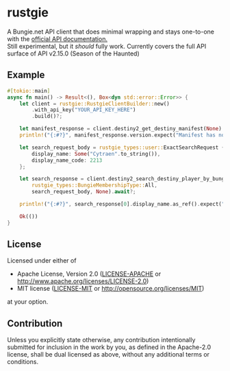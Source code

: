 # rustgie

A Bungie.net API client that does minimal wrapping and stays one-to-one with the [official API documentation.](https://bungie-net.github.io/multi/index.html)  
Still experimental, but it *should* fully work. Currently covers the full API surface of API v2.15.0 (Season of the Haunted)


## Example

```rust
#[tokio::main]
async fn main() -> Result<(), Box<dyn std::error::Error>> {
    let client = rustgie::RustgieClientBuilder::new()
        .with_api_key("YOUR_API_KEY_HERE")
        .build()?;

    let manifest_response = client.destiny2_get_destiny_manifest(None).await?;
    println!("{:#?}", manifest_response.version.expect("Manifest has no version"));

    let search_request_body = rustgie_types::user::ExactSearchRequest {
        display_name: Some("Cytraen".to_string()),
        display_name_code: 2213
    };

    let search_response = client.destiny2_search_destiny_player_by_bungie_name(
        rustgie_types::BungieMembershipType::All,
        search_request_body, None).await?;

    println!("{:#?}", search_response[0].display_name.as_ref().expect("No display name found"));

    Ok(())
}
```

## License

Licensed under either of

 * Apache License, Version 2.0
   ([LICENSE-APACHE](../LICENSE-APACHE) or http://www.apache.org/licenses/LICENSE-2.0)
 * MIT license
   ([LICENSE-MIT](../LICENSE-MIT) or http://opensource.org/licenses/MIT)

at your option.

## Contribution

Unless you explicitly state otherwise, any contribution intentionally submitted
for inclusion in the work by you, as defined in the Apache-2.0 license, shall be
dual licensed as above, without any additional terms or conditions.
